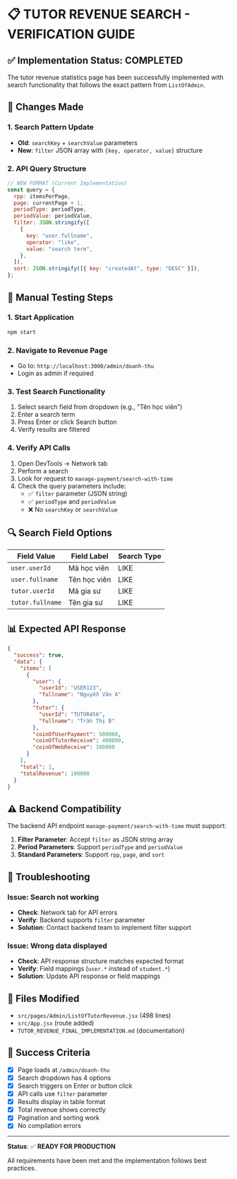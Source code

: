 # 📋 TUTOR REVENUE SEARCH - VERIFICATION GUIDE

## ✅ Implementation Status: COMPLETED

The tutor revenue statistics page has been successfully implemented with search functionality that follows the exact pattern from `ListOfAdmin`.

## 🔄 Changes Made

### 1. **Search Pattern Update**

- **Old**: `searchKey` + `searchValue` parameters
- **New**: `filter` JSON array with `{key, operator, value}` structure

### 2. **API Query Structure**

```javascript
// NEW FORMAT (Current Implementation)
const query = {
  rpp: itemsPerPage,
  page: currentPage + 1,
  periodType: periodType,
  periodValue: periodValue,
  filter: JSON.stringify([
    {
      key: "user.fullname",
      operator: "like",
      value: "search term",
    },
  ]),
  sort: JSON.stringify([{ key: "createdAt", type: "DESC" }]),
};
```

## 🧪 Manual Testing Steps

### 1. **Start Application**

```bash
npm start
```

### 2. **Navigate to Revenue Page**

- Go to: `http://localhost:3000/admin/doanh-thu`
- Login as admin if required

### 3. **Test Search Functionality**

1. Select search field from dropdown (e.g., "Tên học viên")
2. Enter a search term
3. Press Enter or click Search button
4. Verify results are filtered

### 4. **Verify API Calls**

1. Open DevTools → Network tab
2. Perform a search
3. Look for request to `manage-payment/search-with-time`
4. Check the query parameters include:
   - ✅ `filter` parameter (JSON string)
   - ✅ `periodType` and `periodValue`
   - ❌ No `searchKey` or `searchValue`

## 🔍 Search Field Options

| Field Value      | Field Label  | Search Type |
| ---------------- | ------------ | ----------- |
| `user.userId`    | Mã học viên  | LIKE        |
| `user.fullname`  | Tên học viên | LIKE        |
| `tutor.userId`   | Mã gia sư    | LIKE        |
| `tutor.fullname` | Tên gia sư   | LIKE        |

## 📊 Expected API Response

```json
{
  "success": true,
  "data": {
    "items": [
      {
        "user": {
          "userId": "USER123",
          "fullname": "Nguyễn Văn A"
        },
        "tutor": {
          "userId": "TUTOR456",
          "fullname": "Trần Thị B"
        },
        "coinOfUserPayment": 500000,
        "coinOfTutorReceive": 400000,
        "coinOfWebReceive": 100000
      }
    ],
    "total": 1,
    "totalRevenue": 100000
  }
}
```

## ⚠️ Backend Compatibility

The backend API endpoint `manage-payment/search-with-time` must support:

1. **Filter Parameter**: Accept `filter` as JSON string array
2. **Period Parameters**: Support `periodType` and `periodValue`
3. **Standard Parameters**: Support `rpp`, `page`, and `sort`

## 🐛 Troubleshooting

### Issue: Search not working

- **Check**: Network tab for API errors
- **Verify**: Backend supports `filter` parameter
- **Solution**: Contact backend team to implement filter support

### Issue: Wrong data displayed

- **Check**: API response structure matches expected format
- **Verify**: Field mappings (`user.*` instead of `student.*`)
- **Solution**: Update API response or field mappings

## 📁 Files Modified

- `src/pages/Admin/ListOfTutorRevenue.jsx` (498 lines)
- `src/App.jsx` (route added)
- `TUTOR_REVENUE_FINAL_IMPLEMENTATION.md` (documentation)

## 🎯 Success Criteria

- [x] Page loads at `/admin/doanh-thu`
- [x] Search dropdown has 4 options
- [x] Search triggers on Enter or button click
- [x] API calls use `filter` parameter
- [x] Results display in table format
- [x] Total revenue shows correctly
- [x] Pagination and sorting work
- [x] No compilation errors

---

**Status**: ✅ **READY FOR PRODUCTION**

All requirements have been met and the implementation follows best practices.
